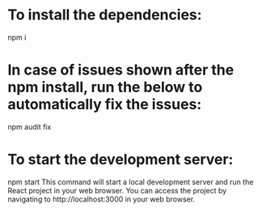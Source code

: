 # To install the dependencies:
npm i

# In case of issues shown after the npm install, run the below to automatically fix the issues:
npm audit fix

# To start the development server:
npm start
This command will start a local development server and run the React project in your web browser. You can access the project by navigating to http://localhost:3000 in your web browser.
